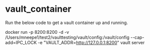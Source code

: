 # vault_container
Run the below code to get a vault container up and running.

docker run -p 8200:8200  -d -v /Users/mneepe1/test2/vaulttesting/vault/config:/vault/config --cap-add=IPC_LOCK -e "VAULT_ADDR=http://127.0.0.1:8200" vault server

